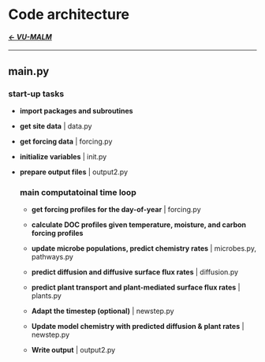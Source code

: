   # Code architecture

#### _[&larr; VU-MALM](vu_malm.md)_

---

## main.py

### start-up tasks

- **import packages and subroutines**

- **get site data** | data.py

- **get forcing data** | forcing.py

- **initialize variables** | init.py

- **prepare output files** | output2.py

  ### main computatoinal time loop

  - **get forcing profiles for the day-of-year** | forcing.py
    
  - **calculate DOC profiles given temperature, moisture, and carbon forcing profiles**
 
  - **update microbe populations,
      predict chemistry rates** | microbes.py, pathways.py

  - **predict diffusion and diffusive surface flux rates** | diffusion.py
 
  - **predict plant transport and plant-mediated surface flux rates** | plants.py
 
  - **Adapt the timestep (optional)** | newstep.py
 
  - **Update model chemistry with predicted diffusion & plant rates** | newstep.py
 
  - **Write output** | output2.py
